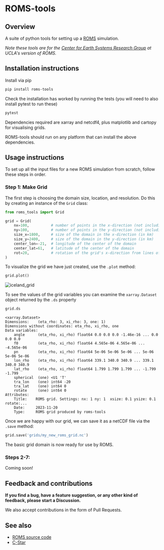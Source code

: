 # ROMS-tools

## Overview

A suite of python tools for setting up a [ROMS](https://github.com/CESR-lab/ucla-roms) simulation.

_Note these tools are for the [Center for Earth Systems Research Group](http://research.atmos.ucla.edu/cesr/) at UCLA's version of ROMS._

## Installation instructions

Install via pip

```bash
pip install roms-tools
```

Check the installation has worked by running the tests (you will need to also install pytest to run these)
```bash
pytest
```

Dependencies required are xarray and netcdf4, plus matplotlib and cartopy for visualising grids.

ROMS-tools should run on any platform that can install the above dependencies.


## Usage instructions

To set up all the input files for a new ROMS simulation from scratch, follow these steps in order.

### Step 1: Make Grid

The first step is choosing the domain size, location, and resolution. Do this by creating an instance of the `Grid` class:

```python
from roms_tools import Grid

grid = Grid(
    nx=100,          # number of points in the x-direction (not including 2 boundary cells on either end)
    ny=100,          # number of points in the y-direction (not including 2 boundary cells on either end)
    size_x=1800,     # size of the domain in the x-direction (in km)
    size_y=2400,     # size of the domain in the y-direction (in km)
    center_lon=-21,  # longitude of the center of the domain
    center_lat=61,   # latitude of the center of the domain
    rot=20,          # rotation of the grid's x-direction from lines of constant longitude, with positive values being a counter-clockwise rotation
)
```

To visualize the grid we have just created, use the `.plot` method:

```python
grid.plot()
```

![iceland_grid](https://github.com/CWorthy-ocean/roms-tools/assets/35968931/de8c03ab-3c61-4ba5-a9b7-65592fd9280f)

To see the values of the grid variables you can examine the `xarray.Dataset` object returned by the `.ds` property

```python
grid.ds
```
```
<xarray.Dataset>
Dimensions:    (eta_rho: 3, xi_rho: 3, one: 1)
Dimensions without coordinates: eta_rho, xi_rho, one
Data variables:
    angle      (eta_rho, xi_rho) float64 0.0 0.0 0.0 -1.46e-16 ... 0.0 0.0 0.0
    f0         (eta_rho, xi_rho) float64 4.565e-06 4.565e-06 ... -4.565e-06
    pn         (eta_rho, xi_rho) float64 5e-06 5e-06 5e-06 ... 5e-06 5e-06 5e-06
    lon_rho    (eta_rho, xi_rho) float64 339.1 340.0 340.9 ... 339.1 340.0 340.9
    lat_rho    (eta_rho, xi_rho) float64 1.799 1.799 1.799 ... -1.799 -1.799
    spherical  (one) <U1 'T'
    tra_lon    (one) int64 -20
    tra_lat    (one) int64 0
    rotate     (one) int64 0
Attributes:
    Title:    ROMS grid. Settings: nx: 1 ny: 1  xsize: 0.1 ysize: 0.1 rotate:...
    Date:     2023-11-20
    Type:     ROMS grid produced by roms-tools
```

Once we are happy with our grid, we can save it as a netCDF file via the `.save` method:

```python
grid.save('grids/my_new_roms_grid.nc')
```

The basic grid domain is now ready for use by ROMS.


### Steps 2-7:

Coming soon!


## Feedback and contributions

**If you find a bug, have a feature suggestion, or any other kind of feedback, please start a Discussion.**

We also accept contributions in the form of Pull Requests.


## See also

- [ROMS source code](https://github.com/CESR-lab/ucla-roms)
- [C-Star](https://github.com/CWorthy-ocean/C-Star)
